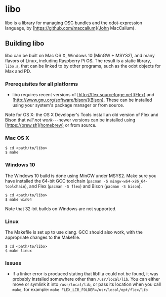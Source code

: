 # libo

libo is a library for managing OSC bundles and the odot-expression language,
by [https://github.com/maccallum](John MacCallum).

## Building libo

libo can be built on Mac OS X, Windows 10 (MinGW + MSYS2), and many flavors
of Linux, including Raspberry Pi OS. The result is a static library, `libo.a`,
that can be linked to by other programs, such as the odot objects for Max
and PD.

### Prerequisites for all platforms

* libo requires recent versions of [http://flex.sourceforge.net](Flex)
and [http://www.gnu.org/software/bison/](Bison). These can be installed
using your system's package manager or from source.

Note for OS X: the OS X Developer's
Tools install an old version of Flex and Bison that *will not work*---newer
versions can be installed using [https://brew.sh](homebrew) or from source.

### Mac OS X

```
$ cd <path/to/libo>
$ make
```

### Windows 10

The Windows 10 build is done using MinGW under MSYS2. Make sure you have
installed the 64-bit GCC toolchain (`pacman -S mingw-w64-x86_64-toolchain`),
and Flex (`pacman -S flex`) and Bison (`pacman -S bison`).

```
$ cd <path/to/libo>
$ make win64
```

Note that 32-bit builds on Windows are not supported.

### Linux

The Makefile is set up to use clang. GCC should also work, with the appropriate
changes to the Makefile.

```
$ cd <path/to/libo>
$ make linux

```

### Issues

* If a linker error is produced stating that libfl.a could not be found,
it was probably installed somewhere other than `/usr/local/lib`. 
You can either move or symlink it into `/usr/local/lib`, or 
pass its location when you call `make`, for example: 
`make FLEX_LIB_FOLDER=/usr/local/opt/flex/lib`
